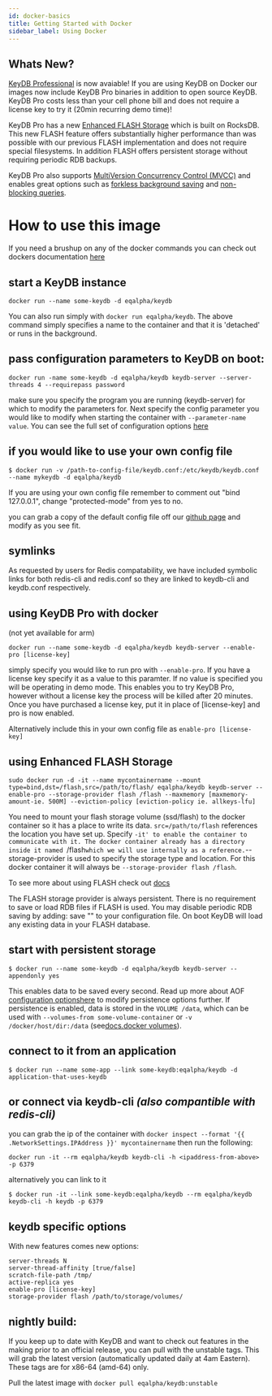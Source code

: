 ```yaml
---
id: docker-basics
title: Getting Started with Docker
sidebar_label: Using Docker
---
```


<div id="blog_body">


## Whats New?

[KeyDB Professional](https://keydb.dev/keydb-pro.html) is now avaiable! If you are using KeyDB on Docker our images now include KeyDB Pro binaries in addition to open source KeyDB. KeyDB Pro costs less than your cell phone bill and does not require a license key to try it (20min recurring demo time)!

KeyDB Pro has a new [Enhanced FLASH Storage](https://docs.keydb.dev/docs/pro-flash/) which is built on RocksDB. This new FLASH feature offers substantially higher performance than was possible with our previous FLASH implementation and does not require special filesystems. In addition FLASH offers persistent storage without requiring periodic RDB backups.

KeyDB Pro also supports [MultiVersion Concurrency Control (MVCC)](https://docs.keydb.dev/docs/pro-mvcc/) and enables great options such as [forkless background saving](https://docs.keydb.dev/docs/pro-mvcc/#forkless-background-saving) and [non-blocking queries](https://docs.keydb.dev/docs/pro-non-blocking-queries/). 

# How to use this image

If you need a brushup on any of the docker commands you can check out dockers documentation [here ](https://docs.docker.com/engine/reference/run/)

## start a KeyDB instance

```
docker run --name some-keydb -d eqalpha/keydb
```
You can also run simply with `docker run eqalpha/keydb`. The above command simply specifies a name to the container and that it is 'detached' or runs in the background.

## pass configuration parameters to KeyDB on boot:
```
docker run -name some-keydb -d eqalpha/keydb keydb-server --server-threads 4 --requirepass password 
```
make sure you specify the program you are running (keydb-server) for which to modify the parameters for. Next specify the config parameter you would like to modify when starting the container with `--parameter-name value`.
You can see the full set of configuration options [here](https://docs.keydb.dev/docs/config-file/)

## if you would like to use your own config file

```
$ docker run -v /path-to-config-file/keydb.conf:/etc/keydb/keydb.conf --name mykeydb -d eqalpha/keydb
```
If you are using your own config file remember to comment out "bind 127.0.0.1", change "protected-mode" from yes to no. 

you can grab a copy of the default config file off our [github page](https://github.com/johnsully/keydb) and modify as you see fit.

## symlinks

As requested by users for Redis compatability, we have included symbolic links for both redis-cli and redis.conf so they are linked to keydb-cli and keydb.conf respectively. 

## using KeyDB Pro with docker 
(not yet available for arm)

```
docker run --name some-keydb -d eqalpha/keydb keydb-server --enable-pro [license-key]
```
simply specify you would like to run pro with `--enable-pro`. If you have a license key specify it as a value to this paramter. If no value is specified you will be operating in demo mode. This enables you to try KeyDB Pro, however without a license key the process will be killed after 20 minutes. Once you have purchased a license key, put it in place of [license-key] and pro is now enabled.

Alternatively include this in your own config file as `enable-pro [license-key]`

## using Enhanced FLASH Storage

```
sudo docker run -d -it --name mycontainername --mount type=bind,dst=/flash,src=/path/to/flash/ eqalpha/keydb keydb-server --enable-pro --storage-provider flash /flash --maxmemory [maxmemory-amount-ie. 500M] --eviction-policy [eviction-policy ie. allkeys-lfu]
```
You need to mount your flash storage volume (ssd/flash) to the docker container so it has a place to write its data. `src=/path/to/flash` references the location you have set up. Specify `-it' to enable the container to communicate with it. The docker container already has a directory inside it named `/flash` which we will use internally as a reference. `--storage-provider <storage-type> <storage-location> is used to specify the storage type and location. For this docker container it will always be `--storage-provider flash /flash`. 

To see more about using FLASH check out [docs](https://docs.keydb.dev/docs/pro-flash/)

The FLASH storage provider is always persistent. There is no requirement to save or load RDB files if FLASH is used. You may disable periodic RDB saving by adding: save "" to your configuration file. On boot KeyDB will load any existing data in your FLASH database.


## start with persistent storage

```
$ docker run --name some-keydb -d eqalpha/keydb keydb-server --appendonly yes
```
This enables data to be saved every second. Read up more about AOF [configuration optionshere](https://docs.keydb.dev/docs/config-file/) to modify persistence options further.
If persistence is enabled, data is stored in the `VOLUME /data`, which can be used with `--volumes-from some-volume-container` or `-v /docker/host/dir:/data` (see[docs.docker volumes](https://docs.docker.com/storage/volumes/)).

## connect to it from an application

```
$ docker run --name some-app --link some-keydb:eqalpha/keydb -d application-that-uses-keydb
```

## or connect via keydb-cli *(also compantible with redis-cli)*

you can grab the ip of the container with `docker inspect --format '{{ .NetworkSettings.IPAddress }}' mycontainername` then run the following:
```
docker run -it --rm eqalpha/keydb keydb-cli -h <ipaddress-from-above> -p 6379
```
alternatively you can link to it
```
$ docker run -it --link some-keydb:eqalpha/keydb --rm eqalpha/keydb keydb-cli -h keydb -p 6379
```

## keydb specific options

With new features comes new options:

```
server-threads N
server-thread-affinity [true/false]
scratch-file-path /tmp/
active-replica yes
enable-pro [license-key]
storage-provider flash /path/to/storage/volumes/
```

## nightly build:

If you keep up to date with KeyDB and want to check out features in the making prior to an official release, you can pull with the unstable tags. This will grab the latest version (automatically updated daily at 4am Eastern). These tags are for x86-64 (amd-64) only.

Pull the latest image with `docker pull eqalpha/keydb:unstable` 

</div>